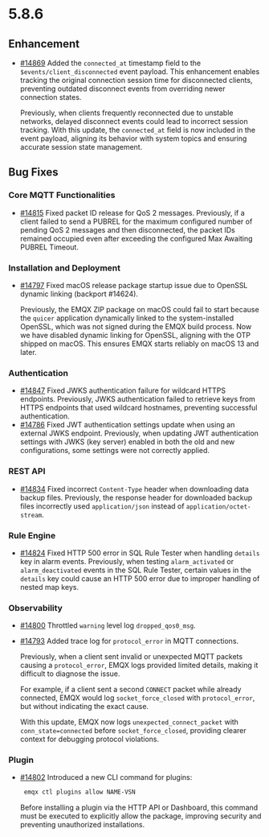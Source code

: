 # 5.8.6

## Enhancement

- [#14869](https://github.com/emqx/emqx/pull/14869) Added the `connected_at` timestamp field to the `$events/client_disconnected` event payload. This enhancement enables tracking the original connection session time for disconnected clients, preventing outdated disconnect events from overriding newer connection states.

  Previously, when clients frequently reconnected due to unstable networks, delayed disconnect events could lead to incorrect session tracking. With this update, the `connected_at` field is now included in the event payload, aligning its behavior with system topics and ensuring accurate session state management.

## Bug Fixes

### Core MQTT Functionalities

- [#14815](https://github.com/emqx/emqx/pull/14815) Fixed packet ID release for QoS 2 messages. Previously, if a client failed to send a PUBREL for the maximum configured number of pending QoS 2 messages and then disconnected, the packet IDs remained occupied even after exceeding the configured Max Awaiting PUBREL Timeout.

### Installation and Deployment

- [#14797](https://github.com/emqx/emqx/pull/14797) Fixed macOS release package startup issue due to OpenSSL dynamic linking (backport #14624).

  Previously, the EMQX ZIP package on macOS could fail to start because the `quicer` application dynamically linked to the system-installed OpenSSL, which was not signed during the EMQX build process. Now we have disabled dynamic linking for OpenSSL, aligning with the OTP shipped on macOS. This ensures EMQX starts reliably on macOS 13 and later.

### Authentication

- [#14847](https://github.com/emqx/emqx/pull/14847) Fixed JWKS authentication failure for wildcard HTTPS endpoints. Previously, JWKS authentication failed to retrieve keys from HTTPS endpoints that used wildcard hostnames, preventing successful authentication.
- [#14786](https://github.com/emqx/emqx/pull/14786) Fixed JWT authentication settings update when using an external JWKS endpoint. Previously, when updating JWT authentication settings with JWKS (key server) enabled in both the old and new configurations, some settings were not correctly applied.


### REST API

- [#14834](https://github.com/emqx/emqx/pull/14834) Fixed incorrect `Content-Type` header when downloading data backup files. Previously, the response header for downloaded backup files incorrectly used `application/json` instead of `application/octet-stream`.


### Rule Engine

- [#14824](https://github.com/emqx/emqx/pull/14824) Fixed HTTP 500 error in SQL Rule Tester when handling `details` key in alarm events. Previously, when testing `alarm_activated` or `alarm_deactivated` events in the SQL Rule Tester, certain values in the `details` key could cause an HTTP 500 error due to improper handling of nested map keys.


### Observability

- [#14800](https://github.com/emqx/emqx/pull/14800) Throttled `warning` level log `dropped_qos0_msg`.

- [#14793](https://github.com/emqx/emqx/pull/14793) Added trace log for `protocol_error` in MQTT connections.

  Previously, when a client sent invalid or unexpected MQTT packets causing a `protocol_error`, EMQX logs provided limited details, making it difficult to diagnose the issue.

  For example, if a client sent a second `CONNECT` packet while already connected, EMQX would log `socket_force_closed` with `protocol_error`, but without indicating the exact cause.

  With this update, EMQX now logs `unexpected_connect_packet` with `conn_state=connected` before `socket_force_closed`, providing clearer context for debugging protocol violations.

### Plugin

- [#14802](https://github.com/emqx/emqx/pull/14802) Introduced a new CLI command for plugins:

  ```bash
   emqx ctl plugins allow NAME-VSN
  ```

  Before installing a plugin via the HTTP API or Dashboard, this command must be executed to explicitly allow the package, improving security and preventing unauthorized installations.
